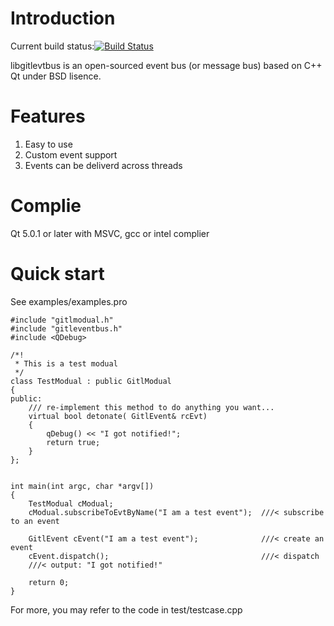 Introduction
=============
Current build status:[![Build Status](https://travis-ci.org/lheric/libgitlevtbus.png?branch=master)](https://travis-ci.org/lheric/libgitlmvc)

libgitlevtbus is an open-sourced event bus (or message bus) based on C++ Qt under BSD lisence.

Features
========
1. Easy to use
2. Custom event support
3. Events can be deliverd across threads

Complie
=======
Qt 5.0.1 or later with MSVC, gcc or intel complier

Quick start
===========
See examples/examples.pro
```
#include "gitlmodual.h"
#include "gitleventbus.h"
#include <QDebug>

/*!
 * This is a test modual
 */
class TestModual : public GitlModual
{
public:
    /// re-implement this method to do anything you want...
    virtual bool detonate( GitlEvent& rcEvt)
    {
        qDebug() << "I got notified!";
        return true;
    }
};


int main(int argc, char *argv[])
{
    TestModual cModual;
    cModual.subscribeToEvtByName("I am a test event");  ///< subscribe to an event

    GitlEvent cEvent("I am a test event");              ///< create an event
    cEvent.dispatch();                                  ///< dispatch
    ///< output: "I got notified!"
    
    return 0;
}
```


For more, you may refer to the code in test/testcase.cpp
